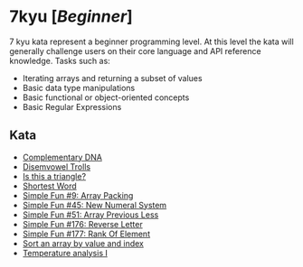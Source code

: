 # 7kyu [*Beginner*]
7 kyu kata represent a beginner programming level. At this level the kata will generally challenge users on their core language and API reference knowledge. Tasks such as:  
- Iterating arrays and returning a subset of values  
- Basic data type manipulations  
- Basic functional or object-oriented concepts  
- Basic Regular Expressions

## Kata

- [Complementary DNA](https://www.codewars.com/kata/554e4a2f232cdd87d9000038/)
- [Disemvowel Trolls](https://www.codewars.com/kata/disemvowel-trolls/)  
- [Is this a triangle?](https://www.codewars.com/kata/is-this-a-triangle/)
- [Shortest Word](https://www.codewars.com/kata/shortest-word/)
- [Simple Fun #9: Array Packing](https://www.codewars.com/kata/588453ea56daa4af920000ca/)
- [Simple Fun #45: New Numeral System](https://www.codewars.com/kata/simple-fun-number-45-new-numeral-system)
- [Simple Fun #51: Array Previous Less](https://www.codewars.com/kata/simple-fun-number-45-new-numeral-system)
- [Simple Fun #176: Reverse Letter](https://www.codewars.com/kata/58b8c94b7df3f116eb00005b/)
- [Simple Fun #177: Rank Of Element](https://www.codewars.com/kata/58b8cc7e8e7121740700002d/)
- [Sort an array by value and index](https://www.codewars.com/kata/58e0cb3634a3027180000040/)
- [Temperature analysis I](https://www.codewars.com/kata/temperature-analysis-i)
